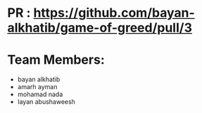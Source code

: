 # PR : https://github.com/bayan-alkhatib/game-of-greed/pull/3

# Team Members:
- bayan alkhatib
- amarh ayman
- mohamad nada
- layan abushaweesh
